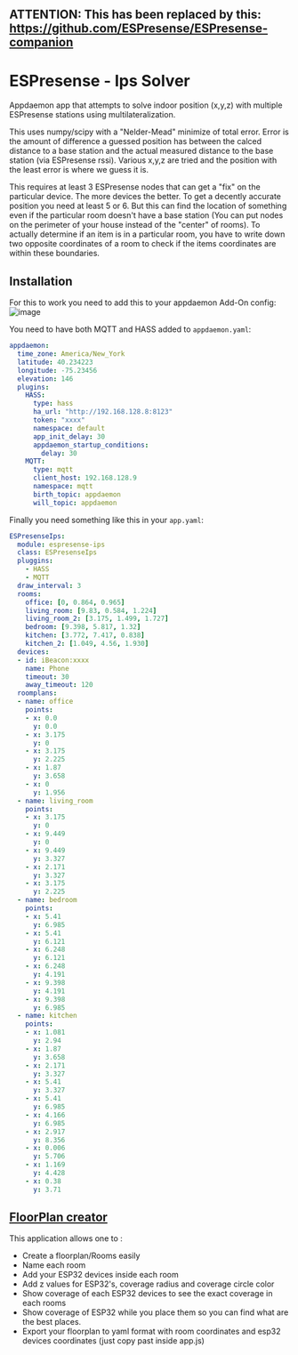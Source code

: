 ## ATTENTION: This has been replaced by this: https://github.com/ESPresense/ESPresense-companion

# ESPresense - Ips Solver

Appdaemon app that attempts to solve indoor position (x,y,z) with multiple ESPresense stations using multilateralization.

This uses numpy/scipy with a "Nelder-Mead" minimize of total error.  Error is the amount of difference a guessed position has between the calced distance to a base station and the actual measured distance to the base station (via ESPresense rssi).  Various x,y,z are tried and the position with the least error is where we guess it is.

This requires at least 3 ESPresense nodes that can get a "fix" on the particular device.  The more devices the better.  To get a decently accurate position you need at least 5 or 6.  But this can find the location of something even if the particular room doesn't have a base station (You can put nodes on the perimeter of your house instead of the "center" of rooms).  To actually determine if an item is in a particular room, you have to write down two opposite coordinates of a room to check if the items coordinates are within these boundaries.

## Installation

For this to work you need to add this to your appdaemon Add-On config:
![image](https://user-images.githubusercontent.com/1491145/187983602-76d77f8b-a55c-4bcb-8d8f-a001f51b3dcc.png)

You need to have both MQTT and HASS added to `appdaemon.yaml`:

```yaml
appdaemon:
  time_zone: America/New_York
  latitude: 40.234223
  longitude: -75.23456
  elevation: 146
  plugins:
    HASS:
      type: hass
      ha_url: "http://192.168.128.8:8123"
      token: "xxxx"
      namespace: default
      app_init_delay: 30
      appdaemon_startup_conditions:
        delay: 30
    MQTT:
      type: mqtt
      client_host: 192.168.128.9
      namespace: mqtt
      birth_topic: appdaemon
      will_topic: appdaemon
```

Finally you need something like this in your `app.yaml`:
```yaml
ESPresenseIps:
  module: espresense-ips
  class: ESPresenseIps
  pluggins:
    - HASS
    - MQTT
  draw_interval: 3
  rooms:
    office: [0, 0.864, 0.965]
    living_room: [9.83, 0.584, 1.224]
    living_room_2: [3.175, 1.499, 1.727]
    bedroom: [9.398, 5.817, 1.32]
    kitchen: [3.772, 7.417, 0.838]
    kitchen_2: [1.049, 4.56, 1.930]
  devices:
  - id: iBeacon:xxxx
    name: Phone
    timeout: 30
    away_timeout: 120
  roomplans:
  - name: office
    points:
    - x: 0.0
      y: 0.0
    - x: 3.175
      y: 0
    - x: 3.175
      y: 2.225
    - x: 1.87
      y: 3.658
    - x: 0
      y: 1.956
  - name: living_room
    points:
    - x: 3.175
      y: 0
    - x: 9.449
      y: 0
    - x: 9.449
      y: 3.327
    - x: 2.171
      y: 3.327
    - x: 3.175
      y: 2.225
  - name: bedroom
    points:
    - x: 5.41
      y: 6.985
    - x: 5.41
      y: 6.121
    - x: 6.248
      y: 6.121
    - x: 6.248
      y: 4.191
    - x: 9.398
      y: 4.191
    - x: 9.398
      y: 6.985
  - name: kitchen
    points:
    - x: 1.081
      y: 2.94
    - x: 1.87
      y: 3.658
    - x: 2.171
      y: 3.327
    - x: 5.41
      y: 3.327
    - x: 5.41
      y: 6.985
    - x: 4.166
      y: 6.985
    - x: 2.917
      y: 8.356
    - x: 0.006
      y: 5.706
    - x: 1.169
      y: 4.428
    - x: 0.38
      y: 3.71

```

## [FloorPlan creator](https://github.com/stan69b/ESPresenseIPS-Floorplan-Creator)

This application allows one to :

* Create a floorplan/Rooms easily
* Name each room
* Add your ESP32 devices inside each room
* Add z values for ESP32's, coverage radius and coverage circle color
* Show coverage of each ESP32 devices to see the exact coverage in each rooms
* Show coverage of ESP32 while you place them so you can find what are the best places.
* Export your floorplan to yaml format with room coordinates and esp32 devices coordinates (just copy past inside app.js)


